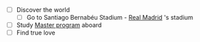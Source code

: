 - [ ] Discover the world
	- [ ] Go to Santiago Bernabéu Stadium - [Real Madrid](Real%20Madrid.md) 's stadium
- [ ] Study [Master program](Researcher.md) aboard
- [ ] Find true love